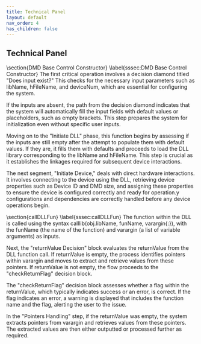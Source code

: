 ```yaml
---
title: Technical Panel
layout: default
nav_order: 4
has_children: false
---
```

## [](#header-2)Technical Panel
\section{DMD Base Control Constructor} \label{sssec:DMD Base Control Constructor}
The first critical operation involves a decision diamond titled "Does input exist?" This checks for the necessary input parameters such as libName, hFileName, and deviceNum, which are essential for configuring the system.
 
If the inputs are absent, the path from the decision diamond indicates that the system will automatically fill the input fields with default values or placeholders, such as empty brackets. This step prepares the system for initialization even without specific user inputs.
 
Moving on to the "Initiate DLL" phase, this function begins by assessing if the inputs are still empty after the attempt to populate them with default values. If they are, it fills them with defaults and proceeds to load the DLL library corresponding to the libName and hFileName. This step is crucial as it establishes the linkages required for subsequent device interactions.
 
The next segment, "Initiate Device," deals with direct hardware interactions. It involves connecting to the device using the DLL, retrieving device properties such as Device ID and DMD size, and assigning these properties to ensure the device is configured correctly and ready for operation.y configurations and dependencies are correctly handled before any device operations begin.
 
\section{callDLLFun} \label{sssec:callDLLFun}
The function within the DLL is called using the syntax calllib(obj.libName, funName, varargin{:}), with the funName (the name of the function) and varargin (a list of variable arguments) as inputs.
 
Next, the "returnValue Decision" block evaluates the returnValue from the DLL function call. If returnValue is empty, the process identifies pointers within varargin and moves to extract and retrieve values from these pointers. If returnValue is not empty, the flow proceeds to the "checkReturnFlag" decision block.
 
The "checkReturnFlag" decision block assesses whether a flag within the returnValue, which typically indicates success or an error, is correct. If the flag indicates an error, a warning is displayed that includes the function name and the flag, alerting the user to the issue.
 
In the "Pointers Handling" step, if the returnValue was empty, the system extracts pointers from varargin and retrieves values from these pointers. The extracted values are then either outputted or processed further as required.
